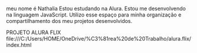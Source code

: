 meu nome é Nathalia
Estou estudando na Alura.
Estou me desenvolvendo na linguagem JavaScript.
Utilizo esse espaço para minha organização e compartilhamento dos meu projetos desenvolvidos.

PROJETO ALURA FLIX
file:///C:/Users/HOME/OneDrive/%C3%81rea%20de%20Trabalho/alura.flix/index.html
